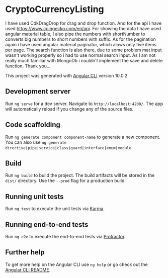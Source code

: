 # CryptoCurrencyListing

I have used CdkDragDrop for drag and drop function. And for the api I have used https://www.coingecko.com/en/api. For showing the data I have used angular material table, I also pipe the numbers with shortNumber to converts big numbers to short numbers with suffix. As for the pagination again i have used angular material paginator, which alows only five items per page. The search function is also there, due to some problem mat input wasn't working properly so i had to use normal search input. As I am not really much familiar with MongoDb i couldn't implement the save and delete function. Thank you...

This project was generated with [Angular CLI](https://github.com/angular/angular-cli) version 10.0.2.

## Development server

Run `ng serve` for a dev server. Navigate to `http://localhost:4200/`. The app will automatically reload if you change any of the source files.

## Code scaffolding

Run `ng generate component component-name` to generate a new component. You can also use `ng generate directive|pipe|service|class|guard|interface|enum|module`.

## Build

Run `ng build` to build the project. The build artifacts will be stored in the `dist/` directory. Use the `--prod` flag for a production build.

## Running unit tests

Run `ng test` to execute the unit tests via [Karma](https://karma-runner.github.io).

## Running end-to-end tests

Run `ng e2e` to execute the end-to-end tests via [Protractor](http://www.protractortest.org/).

## Further help

To get more help on the Angular CLI use `ng help` or go check out the [Angular CLI README](https://github.com/angular/angular-cli/blob/master/README.md).
